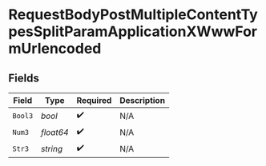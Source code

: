# RequestBodyPostMultipleContentTypesSplitParamApplicationXWwwFormUrlencoded


## Fields

| Field              | Type               | Required           | Description        |
| ------------------ | ------------------ | ------------------ | ------------------ |
| `Bool3`            | *bool*             | :heavy_check_mark: | N/A                |
| `Num3`             | *float64*          | :heavy_check_mark: | N/A                |
| `Str3`             | *string*           | :heavy_check_mark: | N/A                |